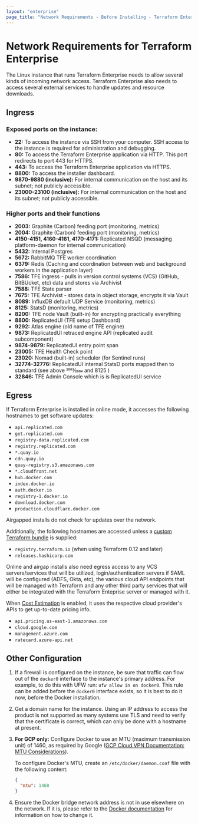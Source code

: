 ```yaml
---
layout: "enterprise"
page_title: "Network Requirements - Before Installing - Terraform Enterprise"
---
```


# Network Requirements for Terraform Enterprise

The Linux instance that runs Terraform Enterprise needs to allow several kinds of incoming network access. Terraform Enterprise also needs to access several external services to handle updates and resource downloads.

## Ingress

### Exposed ports on the instance:

* **22:** To access the instance via SSH from your computer. SSH access to the instance is required for administration and debugging.
* **80:** To access the Terraform Enterprise application via HTTP. This port redirects to port 443 for HTTPS.
* **443:** To access the Terraform Enterprise application via HTTPS.
* **8800:** To access the installer dashboard.
* **9870-9880 (inclusive):** For internal communication on the host and its subnet; not publicly accessible.
* **23000-23100 (inclusive):** For internal communication on the host and its subnet; not publicly accessible.

### Higher ports and their functions

* **2003:** Graphite (Carbon) feeding port (monitoring, metrics)
* **2004:** Graphite (Carbon) feeding port (monitoring, metrics)
* **4150-4151, 4160-4161, 4170-4171:** Replicated NSQD (messaging platform-daemon for internal communication)
* **5432:** Internal Postgres
* **5672:** RabbitMQ TFE worker coordination
* **6379:** Redis (Caching and coordination between web and background workers in the application layer)
* **7586:** TFE ingress - pulls in version control systems (VCS) (GitHub, BitBUcket, etc) data and stores via Archivist
* **7588:** TFE State parser
* **7675:** TFE Archivist - stores data in object storage, encrypts it via Vault
* **8089:** InfluxDB default UDP Service (monitoring, metrics)
* **8125:** StatsD (monitoring, metrics)
* **8200:** TFE node Vault (built-in) for encrypting practically everything
* **8800:** ReplicatedUI (TFE setup Dashboard)
* **9292:** Atlas engine (old name of TFE engine)
* **9873:** ReplicatedUI retraced engine API (replicated audit subcomponent)
* **9874-9879:** ReplicatedUI entry point span
* **23005:** TFE Health Check point
* **23020:** Nomad (built-in) scheduler (for Sentinel runs)
* **32774-32776:** ReplicatedUI internal StatsD ports mapped then to standard (see above 2003⁄2004 and 8125 )
* **32846:** TFE Admin Console which is is ReplicatedUI service

## Egress

If Terraform Enterprise is installed in online mode, it accesses the following hostnames to get software updates:

* `api.replicated.com`
* `get.replicated.com`
* `registry-data.replicated.com`
* `registry.replicated.com`
* `*.quay.io`
* `cdn.quay.io`
* `quay-registry.s3.amazonaws.com`
* `*.cloudfront.net`
* `hub.docker.com`
* `index.docker.io`
* `auth.docker.io`
* `registry-1.docker.io`
* `download.docker.com`
* `production.cloudflare.docker.com`

Airgapped installs do not check for updates over the network.

Additionally, the following hostnames are accessed unless a
[custom Terraform bundle](/docs/cloud/run/install-software.html#custom-and-community-providers)
is supplied:

* `registry.terraform.io` (when using Terraform 0.12 and later)
* `releases.hashicorp.com`

Online and airgap installs also need egress access to any VCS servers/services that will be utilized, login/authentication servers if SAML will be configured (ADFS, Okta, etc), the various cloud API endpoints that will be managed with Terraform and any other third party services that will either be integrated with the Terraform Enteprise server or managed with it.

When [Cost Estimation](/docs/enterprise/admin/integration.html#cost-estimation-integration) is enabled, it uses the respective cloud provider's APIs to get up-to-date pricing info.

* `api.pricing.us-east-1.amazonaws.com`
* `cloud.google.com`
* `management.azure.com`
* `ratecard.azure-api.net`

## Other Configuration

1. If a firewall is configured on the instance, be sure that traffic can flow out of the `docker0` interface to the instance's primary address. For example, to do this with UFW run: `ufw allow in on docker0`. This rule can be added before the `docker0` interface exists, so it is best to do it now, before the Docker installation.
1. Get a domain name for the instance. Using an IP address to access the product is not supported as many systems use TLS and need to verify that the certificate is correct, which can only be done with a hostname at present.
1. **For GCP only:** Configure Docker to use an MTU (maximum transmission unit) of 1460, as required by Google ([GCP Cloud VPN Documentation: MTU Considerations](https://cloud.google.com/vpn/docs/concepts/mtu-considerations)).

    To configure Docker's MTU, create an `/etc/docker/daemon.conf` file with the following content:

    ```json
    {
      "mtu": 1460
    }
    ```

1. Ensure the Docker bridge network address is not in use elsewhere on the network. If it is, please refer to the [Docker documentation](https://success.docker.com/article/how-do-i-configure-the-default-bridge-docker0-network-for-docker-engine-to-a-different-subnet) for information on how to change it.
